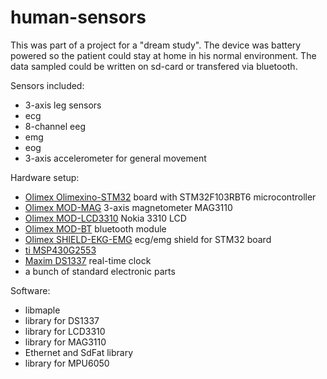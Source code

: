 # human-sensors
This was part of a project for a "dream study".
The device was battery powered so the patient could stay at home in his normal environment.
The data sampled could be written on sd-card or transfered via bluetooth.

Sensors included:
- 3-axis leg sensors
- ecg
- 8-channel eeg
- emg
- eog
- 3-axis accelerometer for general movement

Hardware setup:

- [Olimex Olimexino-STM32](https://www.olimex.com/Products/Duino/STM32/OLIMEXINO-STM32/open-source-hardware) board with STM32F103RBT6 microcontroller
- [Olimex MOD-MAG](https://www.olimex.com/Products/Modules/Sensors/MOD-MAG/open-source-hardware) 3-axis magnetometer MAG3110
- [Olimex MOD-LCD3310](https://www.olimex.com/Products/Modules/LCD/MOD-LCD3310/open-source-hardware) Nokia 3310 LCD
- [Olimex MOD-BT](https://www.olimex.com/Products/Modules/RF/MOD-BT/) bluetooth module
- [Olimex SHIELD-EKG-EMG](https://www.olimex.com/Products/Duino/Shields/SHIELD-EKG-EMG/open-source-hardware) ecg/emg shield for STM32 board
- [ti MSP430G2553](http://www.ti.com/product/msp430g2533)
- [Maxim DS1337](https://www.maximintegrated.com/en/products/digital/real-time-clocks/DS1337.html) real-time clock
- a bunch of standard electronic parts


Software:

- libmaple
- library for DS1337
- library for LCD3310
- library for MAG3110
- Ethernet and SdFat library
- library for MPU6050

